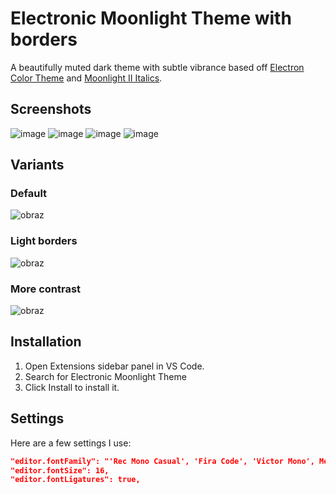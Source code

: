 # Electronic Moonlight Theme with borders

A beautifully muted dark theme with subtle vibrance based off [Electron Color Theme](https://marketplace.visualstudio.com/items?itemName=kuscamara.electron) and [Moonlight II Italics](https://marketplace.visualstudio.com/items?itemName=atomiks.moonlight).

## Screenshots

![image](https://user-images.githubusercontent.com/55458485/235200591-0b6465b8-333f-4839-a2e2-daafb38d9b8d.png)
![image](https://user-images.githubusercontent.com/55458485/235200458-a780ac8f-0bd5-457b-9567-ecf15c973e90.png)
![image](https://user-images.githubusercontent.com/55458485/235200512-1bbe1fd7-7ce4-447e-8525-5bdc2ed5ff9b.png)
![image](https://user-images.githubusercontent.com/55458485/235200824-63da2421-b4c8-40a2-8f20-f2dc5e6e2e3e.png)

## Variants

### Default

![obraz](https://github.com/goodideagiver/electronic-moonlight-theme/assets/55458485/3be39e0a-d123-4913-bf6b-663ddb025437)

### Light borders

![obraz](https://github.com/goodideagiver/electronic-moonlight-theme/assets/55458485/a36f3ad9-3a1d-4fd0-a39e-4aede737ab97)

### More contrast

![obraz](https://github.com/goodideagiver/electronic-moonlight-theme/assets/55458485/19154abe-e4f1-4ba6-9fbf-3b325423060e)


## Installation

1. Open Extensions sidebar panel in VS Code.
2. Search for Electronic Moonlight Theme
3. Click Install to install it.

## Settings

Here are a few settings I use:

```json
"editor.fontFamily": "'Rec Mono Casual', 'Fira Code', 'Victor Mono', Menlo, Monaco, 'Courier New', monospace",
"editor.fontSize": 16,
"editor.fontLigatures": true,
```
